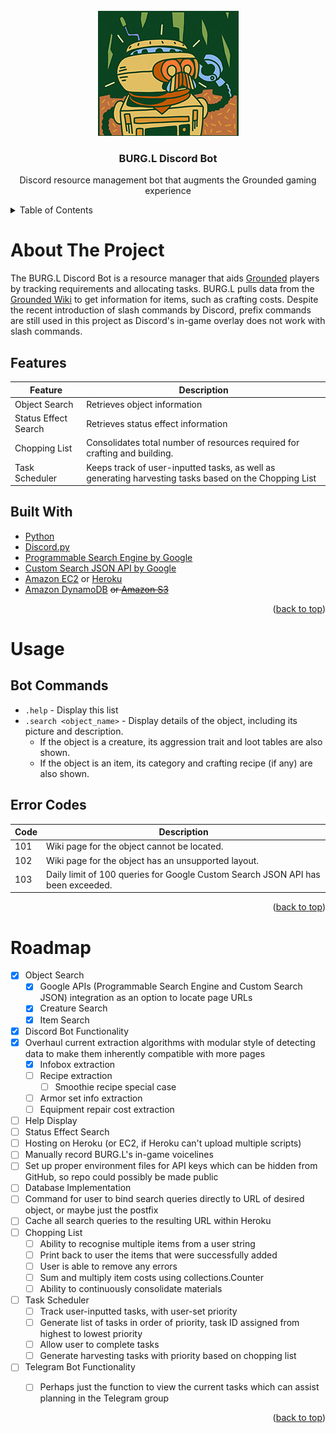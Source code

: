 <div id="top"></div>

<!-- PROJECT LOGO -->
<br />
<div align="center">
  <a href="https://github.com/Sorahawk/BURG.L-Discord-Bot">
    <img src="images/logo.jpg" alt="Logo" width="225" height="200">
  </a>
  <h3 align="center">BURG.L Discord Bot</h3>
  <p align="center">
    Discord resource management bot that augments the Grounded gaming experience
  </p>
</div>


<!-- TABLE OF CONTENTS -->
<details>
  <summary>Table of Contents</summary>
  <ol>
    <li>
      <a href="#about-the-project">About The Project</a>
      <ul>
        <li><a href="#built-with">Built With</a></li>
      </ul>
    </li>
    <li><a href="#usage">Usage</a></li>
    <li><a href="#roadmap">Roadmap</a></li>
  </ol>
</details>



# About The Project

The BURG.L Discord Bot is a resource manager that aids [Grounded](https://grounded.obsidian.net/) players by tracking requirements and allocating tasks. BURG.L pulls data from the [Grounded Wiki](https://grounded.fandom.com/wiki/Grounded_Wiki) to get information for items, such as crafting costs. Despite the recent introduction of slash commands by Discord, prefix commands are still used in this project as Discord's in-game overlay does not work with slash commands.


## Features

| Feature | Description |
| ------- | ----------- |
| Object Search | Retrieves object information |
| Status Effect Search | Retrieves status effect information |
| Chopping List | Consolidates total number of resources required for crafting and building. |
| Task Scheduler | Keeps track of user-inputted tasks, as well as generating harvesting tasks based on the Chopping List |


## Built With

* [Python](https://www.python.org/)
* [Discord.py](https://discordpy.readthedocs.io/)
* [Programmable Search Engine by Google](https://programmablesearchengine.google.com/)
* [Custom Search JSON API by Google](https://developers.google.com/custom-search/v1/introduction)
* [Amazon EC2](https://aws.amazon.com/ec2/) or [Heroku](https://www.heroku.com/)
* [Amazon DynamoDB](https://aws.amazon.com/dynamodb/) ~~or [Amazon S3](https://aws.amazon.com/s3/)~~


<p align="right">(<a href="#top">back to top</a>)</p>



# Usage

## Bot Commands

* `.help` - Display this list
* `.search <object_name>` - Display details of the object, including its picture and description.
  * If the object is a creature, its aggression trait and loot tables are also shown.
  * If the object is an item, its category and crafting recipe (if any) are also shown.


## Error Codes

| Code | Description |
| ---- | ----------- |
| 101 | Wiki page for the object cannot be located. |
| 102 | Wiki page for the object has an unsupported layout. |
| 103 | Daily limit of 100 queries for Google Custom Search JSON API has been exceeded. |


<p align="right">(<a href="#top">back to top</a>)</p>



# Roadmap

- [X] Object Search
    - [X] Google APIs (Programmable Search Engine and Custom Search JSON) integration as an option to locate page URLs
    - [X] Creature Search
    - [X] Item Search
- [X] Discord Bot Functionality
- [X] Overhaul current extraction algorithms with modular style of detecting data to make them inherently compatible with more pages
    - [X] Infobox extraction
    - [ ] Recipe extraction
        - [ ] Smoothie recipe special case
    - [ ] Armor set info extraction
    - [ ] Equipment repair cost extraction
- [ ] Help Display
- [ ] Status Effect Search
- [ ] Hosting on Heroku (or EC2, if Heroku can't upload multiple scripts)
- [ ] Manually record BURG.L's in-game voicelines
- [ ] Set up proper environment files for API keys which can be hidden from GitHub, so repo could possibly be made public 
- [ ] Database Implementation
- [ ] Command for user to bind search queries directly to URL of desired object, or maybe just the postfix
- [ ] Cache all search queries to the resulting URL within Heroku
- [ ] Chopping List
    - [ ] Ability to recognise multiple items from a user string
    - [ ] Print back to user the items that were successfully added
    - [ ] User is able to remove any errors
    - [ ] Sum and multiply item costs using collections.Counter
    - [ ] Ability to continuously consolidate materials
- [ ] Task Scheduler
    - [ ] Track user-inputted tasks, with user-set priority
    - [ ] Generate list of tasks in order of priority, task ID assigned from highest to lowest priority
    - [ ] Allow user to complete tasks
    - [ ] Generate harvesting tasks with priority based on chopping list
- [ ] Telegram Bot Functionality
    - [ ] Perhaps just the function to view the current tasks which can assist planning in the Telegram group


<p align="right">(<a href="#top">back to top</a>)</p>
